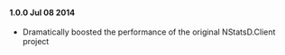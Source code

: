 #### 1.0.0 Jul 08 2014
* Dramatically boosted the performance of the original NStatsD.Client project